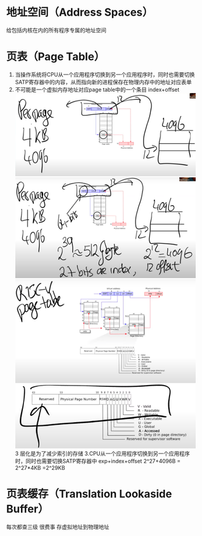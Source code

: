 # 地址空间（Address Spaces）
给包括内核在内的所有程序专属的地址空间
# 页表（Page Table）
1. 当操作系统将CPU从一个应用程序切换到另一个应用程序时，同时也需要切换SATP寄存器中的内容，从而指向新的进程保存在物理内存中的地址对应表单
2. 不可能是一个虚拟内存地址对应page table中的一个条目  index+offset 
![](../pic/826159e2.png)
![](../pic/720a1a04.png)
![](../pic/0a5ac15e.png)
![](../pic/39c4b921.png)
3 层化是为了减少索引的存储
3.CPU从一个应用程序切换到另一个应用程序时，同时也需要切换SATP寄存器中
exp+index+offset 
2^27+4096B = 2^27*4KB =2^29KB 
# 页表缓存（Translation Lookaside Buffer）
每次都查三级 很费事
存虚拟地址到物理地址
